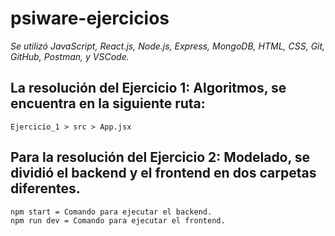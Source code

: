 # psiware-ejercicios

*Se utilizó JavaScript, React.js, Node.js, Express, MongoDB, HTML, CSS, Git, GitHub, Postman, y VSCode.*

## La resolución del Ejercicio 1: Algoritmos, se encuentra en la siguiente ruta:
    Ejercicio_1 > src > App.jsx

## Para la resolución del Ejercicio 2: Modelado, se dividió el backend y el frontend en dos carpetas diferentes.
    npm start = Comando para ejecutar el backend.
    npm run dev = Comando para ejecutar el frontend.
